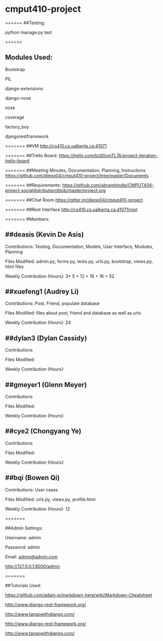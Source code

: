 # cmput410-project

======
##Testing:

python manage.py test

======
## Modules Used:

Bootstrap

PIL

django-extensions

django-nose

nose

coverage

factory_boy

djangorestframework

=======
##VM
http://cs410.cs.ualberta.ca:41071

=======
##Trello Board:
https://trello.com/b/dGomTL7A/project-iteration-trello-board

=======
##Meeting Minutes, Documentation, Planning, Instructions
https://github.com/diego04/cmput410-project/tree/master/Documents

=======
##Requirements:
https://github.com/abramhindle/CMPUT404-project-socialdistribution/blob/master/project.org

=======
##Chat Room
https://gitter.im/diego04/cmput410-project.

=======
##Rest Interface
http://cs410.cs.ualberta.ca:41071/rest

=======
#Members:


##deasis		(Kevin De Asis)
------
Contributions: Testing, Documentation, Models, User Interface, Modules, Planning

Files Modified: admin.py, forms.py, tests.py, urls.py, bootstrap, views.py, html files

Weekly Contribution (Hours): 3+ 5 + 12 + 16 + 16 = 52

##xuefeng1	(Audrey Li)
------
Contributions: Post, Friend, populate database

Files Modified: files about post, friend and database as well as urls

Weekly Contribution (Hours): 24

##dylan3		(Dylan Cassidy)
------
Contributions

Files Modified:

Weekly Contribution (Hours):


##gmeyer1 	(Glenn Meyer)
------
Contributions

Files Modified:

Weekly Contribution (Hours):


##cye2 		(Chongyang Ye)
------
Contributions

Files Modified:

Weekly Contribution (Hours):


##bqi			(Bowen Qi)
------
Contributions: User cases

Files Modified: urls.py, views.py, profile.html

Weekly Contribution (Hours): 12

=======

##Admin Settings:


Username: admin


Password: admin


Email: admin@admin.com


http://127.0.0.1:8000/admin

=======


##Tutorials Used:

https://github.com/adam-p/markdown-here/wiki/Markdown-Cheatsheet

http://www.django-rest-framework.org/

http://www.tangowithdjango.com/

http://www.django-rest-framework.org/

http://www.tangowithdjango.com/
